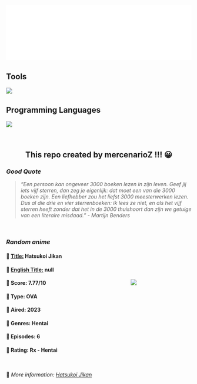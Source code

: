 
<img src="svg/nai.svg" />

<p>
  <h2>Tools</h2>
  <a href="https://skillicons.dev">
    <img src="https://skillicons.dev/icons?i=git,bash,vim,ubuntu,tensorflow,pytorch,docker,raspberrypi" />
  </a>

  <br />

  <h2>Programming Languages</h2>

  <a href="https://skillicons.dev">
    <img src="https://skillicons.dev/icons?i=python,c,cpp" />
  </a>
</p>

<br />

<h2 align="center">This repo created by mercenarioZ !!! 😀</h2>
<h3><i>Good Quote</i></h3>

<blockquote>
<i>
“Een persoon kan ongeveer 3000 boeken lezen in zijn leven. Geef jij iets vijf sterren, dan zeg je eigenlijk: dat moet een van die 3000 boeken zijn. Een liefhebber zou het liefst 3000 meesterwerken lezen. Dus al die drie en vier sterrenboeken: ik lees ze niet, en als het vijf sterren heeft zonder dat het in de 3000 thuishoort dan zijn we getuige van een literaire misdaad.” - Martijn Benders
</i>
</blockquote>

<br />

<h3><i>Random anime</i></h3>

<h4>
  <strong>🥭 <u>Title:</u></strong> Hatsukoi Jikan
</h4>

<h4>🌿 <u>English Title:</u> null</h4>

<img align="right" width="165" src=https://cdn.myanimelist.net/images/anime/1163/138201.jpg />

<h4>🌱 Score: 7.77/10</h4>

<h4>🌲 Type: OVA</h4>

<h4>🌴 Aired: 2023</h4>

<h4>🌵 Genres: Hentai</h4>

<h4>🥑 Episodes: 6</h4>

<h4>🍏 Rating: Rx - Hentai</h4>

<br />

🍂 *More information: [Hatsukoi Jikan](https://myanimelist.net/anime/56511/Hatsukoi_Jikan)*
    